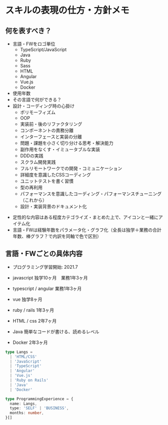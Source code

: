 # スキルの表現の仕方・方針メモ

## 何を表すべき？
- 言語・FWをロゴ単位
    - TypeScript/JavaScript
    - Java
    - Ruby
    - Sass
    - HTML
    - Angular
    - Vue.js
    - Docker
- 使用年数
- その言語で何ができる？
- 設計・コーディング時の心掛け
    - ポリモーフィズム
    - OOP
    - 実装前・後のリファクタリング
    - コンポーネントの責務分離
    - インターフェースと実装の分離
    - 問題・課題を小さく切り分ける思考・解決能力
    - 副作用をなくす・イミュータブルな実装
    - DDDの実践
    - スクラム開発実践
    - フルリモートワークでの開発・コミュニケーション
    - 詳細度を意識したCSSコーディング
    - ユニットテストを書く習慣
    - 型の再利用
    - パフォーマンスを意識したコーディング・パフォーマンスチューニング（これから）
    - 設計・実装背景のドキュメント化

* 定性的な内容はある程度カテゴライズ・まとめた上で、アイコンと一緒にアイテム化
* 言語・FWは経験年数をパラメータ化・グラフ化（全長は独学＋業務の合計年数、棒グラフ？で内訳を同軸で色で区別）

## 言語・FWごとの具体内容
- プログラミング学習開始: 2021.7

- javascript
  独学10ヶ月　業務1年3ヶ月
- typescript / angular
  業務1年3ヶ月
- vue
  独学8ヶ月
- ruby / rails
  1年3ヶ月
- HTML / css
  2年7ヶ月
- Java
  簡単なコードが書ける、読めるレベル
- Docker
  2年3ヶ月

```ts
type Langs =
  | 'HTML/CSS'
  | 'JavaScript'
  | 'TypeScript'
  | 'Angular'
  | 'Vue.js'
  | 'Ruby on Rails'
  | 'Java'
  | 'Docker'

type ProgrammingExperience = {
  name: Langs,
  type: 'SELF' | 'BUSINESS',
  months: number,
}[]
```
